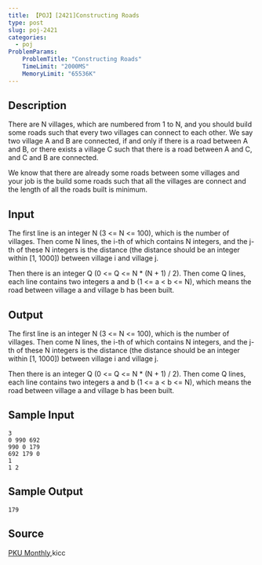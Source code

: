 ```yaml
---
title: 【POJ】[2421]Constructing Roads
type: post
slug: poj-2421
categories:
  - poj
ProblemParams:
    ProblemTitle: "Constructing Roads"
    TimeLimit: "2000MS"
    MemoryLimit: "65536K"
---
```


## Description

There are N villages, which are numbered from 1 to N, and you should build some roads such that every two villages can connect to each other. We say two village A and B are connected, if and only if there is a road between A and B, or there exists a village C such that there is a road between A and C, and C and B are connected.  
  
We know that there are already some roads between some villages and your job is the build some roads such that all the villages are connect and the length of all the roads built is minimum.

## Input

The first line is an integer N (3 <= N <= 100), which is the number of villages. Then come N lines, the i-th of which contains N integers, and the j-th of these N integers is the distance (the distance should be an integer within \[1, 1000\]) between village i and village j.  
  
Then there is an integer Q (0 <= Q <= N \* (N + 1) / 2). Then come Q lines, each line contains two integers a and b (1 <= a < b <= N), which means the road between village a and village b has been built.

## Output

The first line is an integer N (3 <= N <= 100), which is the number of villages. Then come N lines, the i-th of which contains N integers, and the j-th of these N integers is the distance (the distance should be an integer within \[1, 1000\]) between village i and village j.  
  
Then there is an integer Q (0 <= Q <= N \* (N + 1) / 2). Then come Q lines, each line contains two integers a and b (1 <= a < b <= N), which means the road between village a and village b has been built.

## Sample Input

```
3
0 990 692
990 0 179
692 179 0
1
1 2

```

## Sample Output

```
179
```

## Source

[PKU Monthly](http://poj.org/searchproblem?field=source&key=PKU+Monthly),kicc
